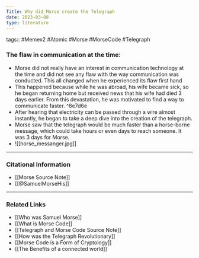 ```yaml
---
Title: Why did Morse create the Telegraph
date: 2023-03-08
type: literature
---
```

tags:: #Memex2 #Atomic #Morse #MorseCode #Telegraph 


### The flaw in communication at the time:

- Morse did not really have an interest in communication technology at the time and did not see any flaw with the way communication was conducted. This all changed when he experienced its flaw first hand
- This happened because while he was abroad, his wife became sick, so he began returning home but received news that his wife had died 3 days earlier. From this devastation, he was motivated to find a way to communicate faster. ^8e7d6e
- After hearing that electricity can be passed through a wire almost instantly, he began to take a deep dive into the creation of the telegraph.
- Morse saw that the telegraph would be much faster than a horse-borne message, which could take hours or even days to reach someone. It was 3 days for Morse.
- ![[horse_messanger.jpg]]

---
### Citational Information

- [[Morse Source Note]]
- [[@SamuelMorseHis]]

---

### Related Links

- [[Who was Samuel Morse]]
- [[What is Morse Code]]
- [[Telegraph and Morse Code Source Note]]
- [[How was the Telegraph Revolutionary]]
- [[Morse Code is a Form of Cryptology]]
- [[The Benefits of a connected world]]